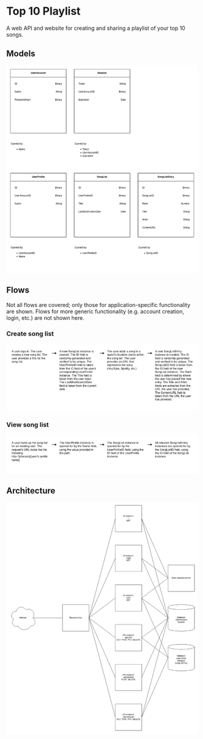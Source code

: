 # Top 10 Playlist

A web API and website for creating and sharing a playlist of your top 10 songs.

## Models

![Models](https://github.com/shinhugh/top-ten-playlist/blob/main/readme_assets/models.png)

## Flows

Not all flows are covered; only those for application-specific functionality
are shown. Flows for more generic functionality (e.g. account creation, login,
etc.) are not shown here.

### Create song list

![Flow: Create song list](https://github.com/shinhugh/top-ten-playlist/blob/main/readme_assets/flow_create_song_list.png)

### View song list

![Flow: View song list](https://github.com/shinhugh/top-ten-playlist/blob/main/readme_assets/flow_view_song_list.png)

## Architecture

![Architecture](https://github.com/shinhugh/top-ten-playlist/blob/main/readme_assets/architecture.png)
